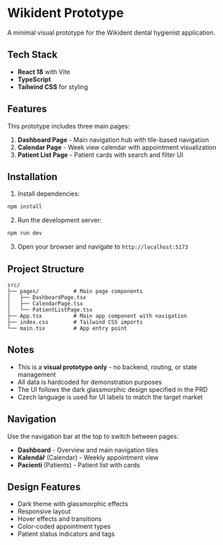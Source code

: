 # Wikident Prototype

A minimal visual prototype for the Wikident dental hygienist application.

## Tech Stack

- **React 18** with Vite
- **TypeScript**
- **Tailwind CSS** for styling

## Features

This prototype includes three main pages:

1. **Dashboard Page** - Main navigation hub with tile-based navigation
2. **Calendar Page** - Week view calendar with appointment visualization
3. **Patient List Page** - Patient cards with search and filter UI

## Installation

1. Install dependencies:
```bash
npm install
```

2. Run the development server:
```bash
npm run dev
```

3. Open your browser and navigate to `http://localhost:5173`

## Project Structure

```
src/
├── pages/           # Main page components
│   ├── DashboardPage.tsx
│   ├── CalendarPage.tsx
│   └── PatientListPage.tsx
├── App.tsx          # Main app component with navigation
├── index.css        # Tailwind CSS imports
└── main.tsx         # App entry point
```

## Notes

- This is a **visual prototype only** - no backend, routing, or state management
- All data is hardcoded for demonstration purposes
- The UI follows the dark glassmorphic design specified in the PRD
- Czech language is used for UI labels to match the target market

## Navigation

Use the navigation bar at the top to switch between pages:
- **Dashboard** - Overview and main navigation tiles
- **Kalendář** (Calendar) - Weekly appointment view
- **Pacienti** (Patients) - Patient list with cards

## Design Features

- Dark theme with glassmorphic effects
- Responsive layout
- Hover effects and transitions
- Color-coded appointment types
- Patient status indicators and tags